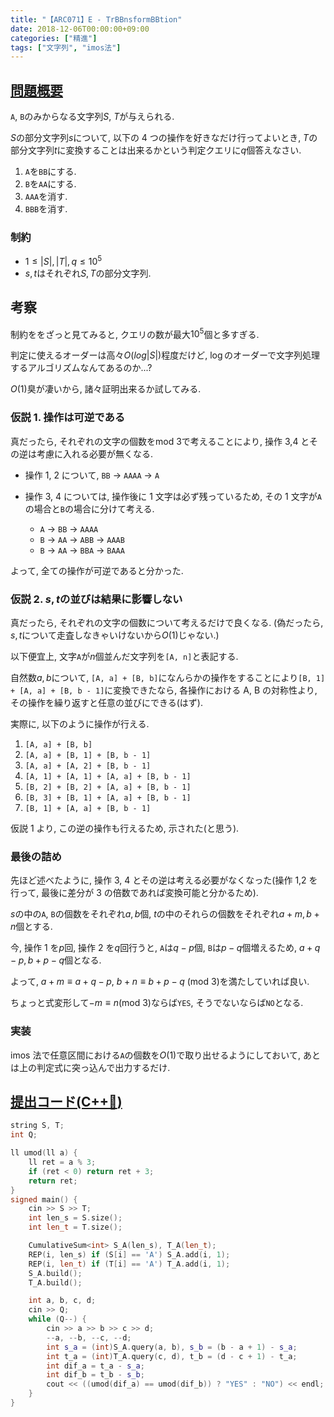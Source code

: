 ```yaml
---
title: "【ARC071】E - TrBBnsformBBtion"
date: 2018-12-06T00:00:00+09:00
categories: ["精進"]
tags: ["文字列", "imos法"]
---
```


## [問題概要](https://atcoder.jp/contests/arc071/tasks/arc071_c)

`A`, `B`のみからなる文字列$S$, $T$が与えられる.

$S$の部分文字列$s$について, 以下の 4 つの操作を好きなだけ行ってよいとき, $T$の部分文字列$t$に変換することは出来るかという判定クエリに$q$個答えなさい.

1. `A`を`BB`にする.
1. `B`を`AA`にする.
1. `AAA`を消す.
1. `BBB`を消す.

### 制約

- $1 \leq |S|, |T|, q \leq 10^5$
- $s, t$はそれぞれ$S, T$の部分文字列.

## 考察

制約ををざっと見てみると, クエリの数が最大$10^5$個と多すぎる.

判定に使えるオーダーは高々$O(log|S|)$程度だけど, $\log$のオーダーで文字列処理するアルゴリズムなんてあるのか...?

$O(1)$臭が凄いから, 諸々証明出来るか試してみる.

### 仮説 1. 操作は可逆である

真だったら, それぞれの文字の個数を$\mathrm{mod}\ 3$で考えることにより, 操作 3,4 とその逆は考慮に入れる必要が無くなる.

- 操作 1, 2 について, `BB` → `AAAA` → `A`
- 操作 3, 4 については, 操作後に 1 文字は必ず残っているため, その 1 文字が`A`の場合と`B`の場合に分けて考える.

  - `A` → `BB` → `AAAA`
  - `B` → `AA` → `ABB` → `AAAB`
  - `B` → `AA` → `BBA` → `BAAA`

よって, 全ての操作が可逆であると分かった.

### 仮説 2. $s, t$の並びは結果に影響しない

真だったら, それぞれの文字の個数について考えるだけで良くなる. (偽だったら, $s, t$について走査しなきゃいけないから$O(1)$じゃない.)

以下便宜上, 文字`A`が$n$個並んだ文字列を`[A, n]`と表記する.

自然数$a, b$について, `[A, a] + [B, b]`になんらかの操作をすることにより`[B, 1] + [A, a] + [B, b - 1]`に変換できたなら, 各操作における A, B の対称性より, その操作を繰り返すと任意の並びにできる(はず).

実際に, 以下のように操作が行える.

1. `[A, a] + [B, b]`
1. `[A, a] + [B, 1] + [B, b - 1]`
1. `[A, a] + [A, 2] + [B, b - 1]`
1. `[A, 1] + [A, 1] + [A, a] + [B, b - 1]`
1. `[B, 2] + [B, 2] + [A, a] + [B, b - 1]`
1. `[B, 3] + [B, 1] + [A, a] + [B, b - 1]`
1. `[B, 1] + [A, a] + [B, b - 1]`

仮説 1 より, この逆の操作も行えるため, 示された(と思う).

### 最後の詰め

先ほど述べたように, 操作 3, 4 とその逆は考える必要がなくなった(操作 1,2 を行って, 最後に差分が 3 の倍数であれば変換可能と分かるため).

$s$の中の`A`, `B`の個数をそれぞれ$a, b$個, $t$の中のそれらの個数をそれぞれ$a + m, b + n$個とする.

今, 操作 1 を$p$回, 操作 2 を$q$回行うと, `A`は$q - p$個, `B`は$p - q$個増えるため, $a + q - p, b + p - q$個となる.

よって, $a + m \equiv a + q - p,\ b + n \equiv b + p - q\ (\mathrm{mod}\ 3)$を満たしていれば良い.

ちょっと式変形して$-m\equiv n(\mathrm{mod}\ 3)$ならば`YES`, そうでないならば`NO`となる.

### 実装

imos 法で任意区間における`A`の個数を$O(1)$で取り出せるようにしておいて, あとは上の判定式に突っ込んで出力するだけ.

## [提出コード(C++:high_brightness:)](https://atcoder.jp/contests/arc071/submissions/3727188)

```cpp
string S, T;
int Q;

ll umod(ll a) {
    ll ret = a % 3;
    if (ret < 0) return ret + 3;
    return ret;
}
signed main() {
    cin >> S >> T;
    int len_s = S.size();
    int len_t = T.size();

    CumulativeSum<int> S_A(len_s), T_A(len_t);
    REP(i, len_s) if (S[i] == 'A') S_A.add(i, 1);
    REP(i, len_t) if (T[i] == 'A') T_A.add(i, 1);
    S_A.build();
    T_A.build();

    int a, b, c, d;
    cin >> Q;
    while (Q--) {
        cin >> a >> b >> c >> d;
        --a, --b, --c, --d;
        int s_a = (int)S_A.query(a, b), s_b = (b - a + 1) - s_a;
        int t_a = (int)T_A.query(c, d), t_b = (d - c + 1) - t_a;
        int dif_a = t_a - s_a;
        int dif_b = t_b - s_b;
        cout << ((umod(dif_a) == umod(dif_b)) ? "YES" : "NO") << endl;
    }
}
```
